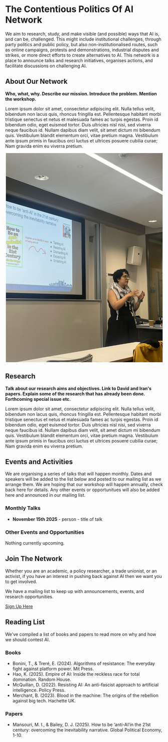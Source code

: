 # The Contentious Politics Of AI Network
We aim to research, study, and make visible (and possible) ways that AI is, and can be, challenged. This might include institutional challenges, through party politics and public policy, but also non-institutionalised routes, such as online campaigns, protests and demonstrations, industrial disputes and strikes, or more direct efforts to create alternatives to AI. This network is a place to announce talks and research initiatives, organises actions, and facilitate discussions on challenging AI.


## About Our Network

**Who, what, why. Describe our mission. Introduce the problem. Mention the workshop.**

Lorem ipsum dolor sit amet, consectetur adipiscing elit. Nulla tellus velit, bibendum non lacus quis, rhoncus fringilla est. Pellentesque habitant morbi tristique senectus et netus et malesuada fames ac turpis egestas. Proin id bibendum odio, eget euismod tortor. Duis ultricies nisl nisi, sed viverra neque faucibus id. Nullam dapibus diam velit, sit amet dictum mi bibendum quis. Vestibulum blandit elementum orci, vitae pretium magna. Vestibulum ante ipsum primis in faucibus orci luctus et ultrices posuere cubilia curae; Nam gravida enim eu viverra pretium.

<p align="center">
  <img src="docs/assets/images/IranPresenting.jpeg" alt="Iran Mansouri presenting at our summer workshop" width="500" height="667">
</p>

## Research

**Talk about our research aims and objectives. Link to David and Iran's papers. Explain some of the research that has already been done. Forthcoming special issue etc.**

Lorem ipsum dolor sit amet, consectetur adipiscing elit. Nulla tellus velit, bibendum non lacus quis, rhoncus fringilla est. Pellentesque habitant morbi tristique senectus et netus et malesuada fames ac turpis egestas. Proin id bibendum odio, eget euismod tortor. Duis ultricies nisl nisi, sed viverra neque faucibus id. Nullam dapibus diam velit, sit amet dictum mi bibendum quis. Vestibulum blandit elementum orci, vitae pretium magna. Vestibulum ante ipsum primis in faucibus orci luctus et ultrices posuere cubilia curae; Nam gravida enim eu viverra pretium.

## Events and Activities

We are organising a series of talks that will happen monthly. Dates and speakers will be added to the list below and posted to our mailing list as we arrange them. We are hoping that our workshop will happen annually, check back here for details. Any other events or opportunitues will also be added here and announced in our mailing list.

### Monthly Talks
+ **November 15th 2025** - person -  title of talk

### Other Events and Opportunities

Nothing currently upcoming.

## Join The Network

Whether you are an academic, a policy researcher, a trade unionist, or an activist, if you have an interest in pushing back against AI then we want you to get involved. 

We have a mailing list to keep up with announcements, events, and research opportunities.

[Sign Up Here](https://forms.office.com/e/t30XZjtpif)

## Reading List
We've compiled a list of books and papers to read more on why and how we should contest AI.

### Books
+ Bonini, T., & Treré, E. (2024). Algorithms of resistance: The everyday fight against platform power. Mit Press.
+ Hao, K. (2025). Empire of AI: Inside the reckless race for total domination. Random House.
+ McQuillan, D. (2022). Resisting AI: An anti-fascist approach to artificial intelligence. Policy Press.
+ Merchant, B. (2023). Blood in the machine: The origins of the rebellion against big tech. Hachette UK.

### Papers
+ Mansouri, M. I., & Bailey, D. J. (2025). How to be ‘anti-AI’in the 21st century: overcoming the inevitability narrative. Global Political Economy, 1-10.
